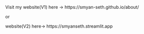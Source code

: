 <p>Visit my website(V1) here -> https://smyan-seth.github.io/about/</p>
<p>or</p> 
<p></p>website(V2) here-> https://smyanseth.streamlit.app</p>
